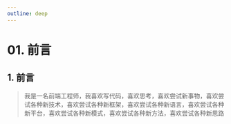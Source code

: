 ```yaml
---
outline: deep
---
```


# 01. 前言

## 1. 前言

> 我是一名前端工程师，我喜欢写代码，喜欢思考，喜欢尝试新事物，喜欢尝试各种新技术，喜欢尝试各种新框架，喜欢尝试各种新语言，喜欢尝试各种新平台，喜欢尝试各种新模式，喜欢尝试各种新方法，喜欢尝试各种新思路
